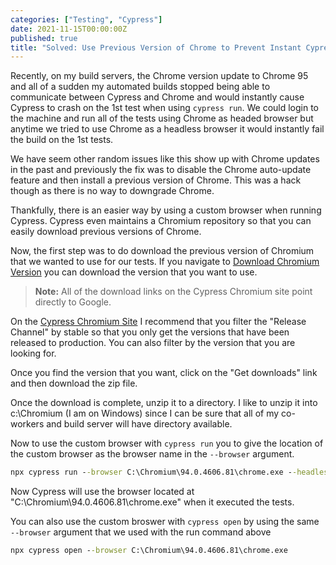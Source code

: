 ```yaml
---
categories: ["Testing", "Cypress"]
date: 2021-11-15T00:00:00Z
published: true
title: "Solved: Use Previous Version of Chrome to Prevent Instant Cypress Crash on Our Build Servers When Using Chrome 95"
---
```


Recently, on my build servers, the Chrome version update to Chrome 95 and all of a sudden my automated builds stopped being able to communicate between Cypress and  Chrome and would instantly cause Cypress to crash on the 1st test when using `cypress run`.  We could login to the machine and run all of the tests using Chrome as headed browser but anytime we tried to use Chrome as a headless browser it would instantly fail the build on the 1st tests.

We have seem other random issues like this show up with Chrome updates in the past and previously the fix was to disable the Chrome auto-update feature and then install a previous version of Chrome.  This was a hack though as there is no way to downgrade Chrome.

Thankfully, there is an easier way by using a custom browser when running Cypress.  Cypress even maintains a Chromium repository so that you can easily download previous versions of Chrome.

<!--more-->

Now, the first step was to do download the previous version of Chromium that we wanted to use for our tests.  If you navigate to [Download Chromium Version](https://chromium.cypress.io/) you can download the version that you want to use.

> **Note:** All of the download links on the Cypress Chromium site point directly to Google.

On the [Cypress Chromium Site](https://chromium.cypress.io/) I recommend that you filter the "Release Channel" by stable so that you only get the versions that have been released to production.  You can also filter by the version that you are looking for.

Once you find the version that you want, click on the "Get downloads" link and then download the zip file.

Once the download is complete, unzip it to a directory.  I like to unzip it into c:\Chromium (I am on Windows) since I can be sure that all of my co-workers and build server will have directory available.

Now to use the custom browser with `cypress run` you to give the location of the custom browser as the browser name in the `--browser` argument.

```cmd
npx cypress run --browser C:\Chromium\94.0.4606.81\chrome.exe --headless
```

Now Cypress will use the browser located at "C:\Chromium\94.0.4606.81\chrome.exe" when it executed the tests.

You can also use the custom broswer with `cypress open` by using the same `--browser` argument that we used with the run command above

```cmd
npx cypress open --browser C:\Chromium\94.0.4606.81\chrome.exe
```
